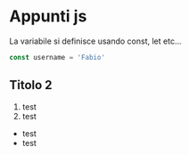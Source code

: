 # Appunti js

La variabile si definisce usando const, let etc...

```js
const username = 'Fabio'

```

## Titolo 2

1. test
2. test

- test
- test
